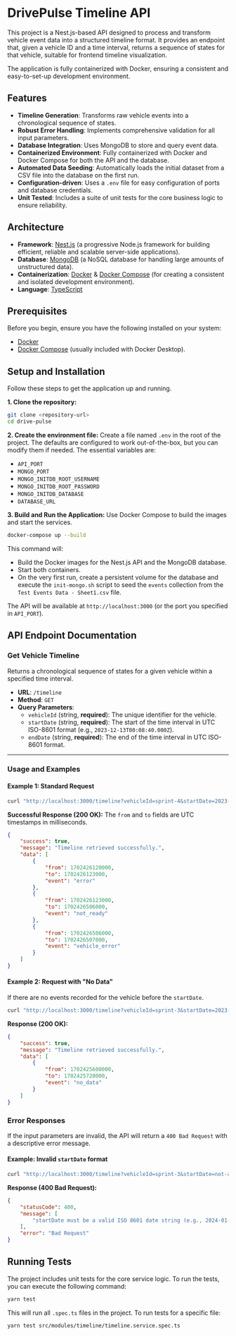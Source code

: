 # DrivePulse Timeline API

This project is a Nest.js-based API designed to process and transform vehicle event data into a structured timeline format. It provides an endpoint that, given a vehicle ID and a time interval, returns a sequence of states for that vehicle, suitable for frontend timeline visualization.

The application is fully containerized with Docker, ensuring a consistent and easy-to-set-up development environment.

## Features

- **Timeline Generation**: Transforms raw vehicle events into a chronological sequence of states.
- **Robust Error Handling**: Implements comprehensive validation for all input parameters.
- **Database Integration**: Uses MongoDB to store and query event data.
- **Containerized Environment**: Fully containerized with Docker and Docker Compose for both the API and the database.
- **Automated Data Seeding**: Automatically loads the initial dataset from a CSV file into the database on the first run.
- **Configuration-driven**: Uses a `.env` file for easy configuration of ports and database credentials.
- **Unit Tested**: Includes a suite of unit tests for the core business logic to ensure reliability.

## Architecture

- **Framework**: [Nest.js](https://nestjs.com/) (a progressive Node.js framework for building efficient, reliable and scalable server-side applications).
- **Database**: [MongoDB](https://www.mongodb.com/) (a NoSQL database for handling large amounts of unstructured data).
- **Containerization**: [Docker](https://www.docker.com/) & [Docker Compose](https://docs.docker.com/compose/) (for creating a consistent and isolated development environment).
- **Language**: [TypeScript](https://www.typescriptlang.org/)

## Prerequisites

Before you begin, ensure you have the following installed on your system:
- [Docker](https://docs.docker.com/get-docker/)
- [Docker Compose](https://docs.docker.com/compose/install/) (usually included with Docker Desktop).

## Setup and Installation

Follow these steps to get the application up and running.

**1. Clone the repository:**
```bash
git clone <repository-url>
cd drive-pulse
```

**2. Create the environment file:**
Create a file named `.env` in the root of the project. The defaults are configured to work out-of-the-box, but you can modify them if needed.
The essential variables are:
- `API_PORT`
- `MONGO_PORT`
- `MONGO_INITDB_ROOT_USERNAME`
- `MONGO_INITDB_ROOT_PASSWORD`
- `MONGO_INITDB_DATABASE`
- `DATABASE_URL`

**3. Build and Run the Application:**
Use Docker Compose to build the images and start the services.
```bash
docker-compose up --build
```
This command will:
- Build the Docker images for the Nest.js API and the MongoDB database.
- Start both containers.
- On the very first run, create a persistent volume for the database and execute the `init-mongo.sh` script to seed the `events` collection from the `Test Events Data - Sheet1.csv` file.

The API will be available at `http://localhost:3000` (or the port you specified in `API_PORT`).

## API Endpoint Documentation

### Get Vehicle Timeline

Returns a chronological sequence of states for a given vehicle within a specified time interval.

- **URL**: `/timeline`
- **Method**: `GET`
- **Query Parameters**:
  - `vehicleId` (string, **required**): The unique identifier for the vehicle.
  - `startDate` (string, **required**): The start of the time interval in UTC ISO-8601 format (e.g., `2023-12-13T00:08:40.000Z`).
  - `endDate` (string, **required**): The end of the time interval in UTC ISO-8601 format.

---

### Usage and Examples

#### Example 1: Standard Request

```bash
curl "http://localhost:3000/timeline?vehicleId=sprint-4&startDate=2023-12-13T00:08:40.000Z&endDate=2023-12-13T00:15:07.000Z"
```

**Successful Response (200 OK):**
The `from` and `to` fields are UTC timestamps in milliseconds.
```json
{
    "success": true,
    "message": "Timeline retrieved successfully.",
    "data": [
        {
            "from": 1702426120000,
            "to": 1702426123000,
            "event": "error"
        },
        {
            "from": 1702426123000,
            "to": 1702426506000,
            "event": "not_ready"
        },
        {
            "from": 1702426506000,
            "to": 1702426507000,
            "event": "vehicle_error"
        }
    ]
}
```

#### Example 2: Request with "No Data"

If there are no events recorded for the vehicle before the `startDate`.

```bash
curl "http://localhost:3000/timeline?vehicleId=sprint-3&startDate=2023-12-13T00:00:00.000Z&endDate=2023-12-13T00:02:00.000Z"
```

**Response (200 OK):**
```json
{
    "success": true,
    "message": "Timeline retrieved successfully.",
    "data": [
        {
            "from": 1702425600000,
            "to": 1702425720000,
            "event": "no_data"
        }
    ]
}
```

### Error Responses

If the input parameters are invalid, the API will return a `400 Bad Request` with a descriptive error message.

#### Example: Invalid `startDate` format

```bash
curl "http://localhost:3000/timeline?vehicleId=sprint-3&startDate=not-a-date&endDate=2024-01-01T00:00:00Z" -i
```

**Response (400 Bad Request):**
```json
{
    "statusCode": 400,
    "message": [
        "startDate must be a valid ISO 8601 date string (e.g., 2024-01-01T00:00:00Z)."
    ],
    "error": "Bad Request"
}
```

## Running Tests

The project includes unit tests for the core service logic. To run the tests, you can execute the following command:

```bash
yarn test
```

This will run all `.spec.ts` files in the project. To run tests for a specific file:
```bash
yarn test src/modules/timeline/timeline.service.spec.ts
```
